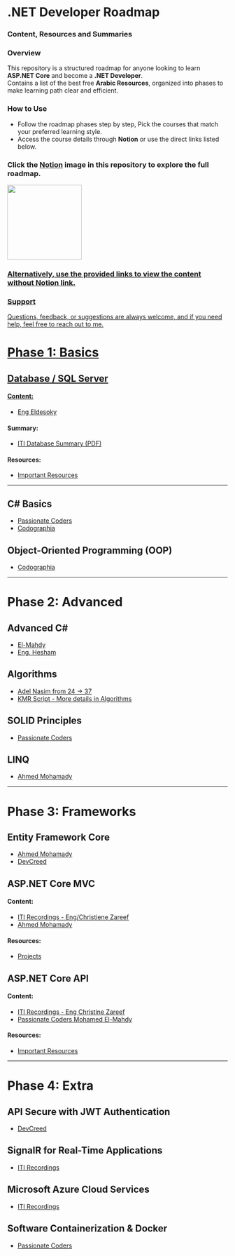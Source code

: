 

# .NET Developer Roadmap
### Content, Resources and Summaries

### Overview  
This repository is a structured roadmap for anyone looking to learn **ASP.NET Core** and become a **.NET Developer**.  
Contains a list of the best free **Arabic Resources**, organized into phases to make learning path clear and efficient.  

### How to Use  
- Follow the roadmap phases step by step, Pick the courses that match your preferred learning style.  
- Access the course details through **Notion** or use the direct links listed below.  

### Click the [Notion](https://foregoing-sunshine-22c.notion.site/Dot-Net-Back-End-Developer-RoadMap-108abbeedc9580888d75e84ba465e9fd) image in this repository to explore the full roadmap.  

<p align="left"> 
  <a href="https://foregoing-sunshine-22c.notion.site/Dot-Net-Back-End-Developer-RoadMap-108abbeedc9580888d75e84ba465e9fd">
    <img src="https://github.com/user-attachments/assets/294e4b6c-fea2-4b1d-b093-5428296ad1dc" height="170"/>
</p>
    
### Alternatively, use the provided links to view the content without Notion link.  

### Support  
Questions, feedback, or suggestions are always welcome, and if you need help, feel free to reach out to me.  

# Phase 1: Basics

## Database / SQL Server
#### Content:
- [Eng Eldesoky](https://www.youtube.com/playlist?list=PL1DUmTEdeA6J6oDLTveTt4Z7E5qEfFluE)
#### Summary:
- [ITI Database Summary (PDF)](https://www.linkedin.com/feed/update/urn:li:activity:7273344106662100993/?updateEntityUrn=urn%3Ali%3Afs_updateV2%3A%28urn%3Ali%3Aactivity%3A7273344106662100993%2CFEED_DETAIL%2CEMPTY%2CDEFAULT%2Cfalse%29)
#### Resources:
- [Important Resources](https://www.linkedin.com/feed/update/urn:li:activity:7270375100913229824/?updateEntityUrn=urn%3Ali%3Afs_updateV2%3A%28urn%3Ali%3Aactivity%3A7270375100913229824%2CFEED_DETAIL%2CEMPTY%2CDEFAULT%2Cfalse%29)

---------------------------------------------------------------------------------------------------------
  
## C# Basics
- [Passionate Coders](https://www.youtube.com/playlist?list=PLsV97AQt78NT0H8J71qe7edwRpAirfqOI)
- [Codographia](https://youtube.com/playlist?list=PLX1bW_GeBRhCU9l7examhVrARmXHHRrLR&si=fb-w5dS3XwPl8N7E)

## Object-Oriented Programming (OOP)
- [Codographia](https://youtube.com/playlist?list=PLX1bW_GeBRhAfq0EsDHH4YemBAd6G-H75&si=Doy7YZ6XG9rfsIjA)

---------------------------------------------------------------------------------------------------------

# Phase 2: Advanced

## Advanced C#
- [El-Mahdy](https://www.youtube.com/playlist?list=PLsV97AQt78NQYhO7NqlBTrJX_Nsk3SmyY)
- [Eng. Hesham](https://www.youtube.com/playlist?list=PLfHpC6JZ316dwb3MN8W6XuBuyaTA8RVaW)
  
## Algorithms
- [Adel Nasim from 24 -> 37](https://www.youtube.com/playlist?list=PLCInYL3l2AajqOUW_2SwjWeMwf4vL4RSp)
- [KMR Script - More details in Algorithms](https://youtube.com/playlist?list=PLL2zWZTDFZzjxarUL23ydiOgibhRipGYC&si=6ZVmL5yys_zh8qej)

## SOLID Principles
- [Passionate Coders](https://youtube.com/playlist?list=PLsV97AQt78NRT1GmH2EJ-o-2_ILFM9feq&si=EmmWzD2CXg-rYZ1M)

## LINQ
- [Ahmed Mohamady](https://www.youtube.com/playlist?list=PLqPejUavRNTXdgLMPnCwqriZX1yZ_Kgib)

---------------------------------------------------------------------------------------------------------

# Phase 3: Frameworks

## Entity Framework Core
- [Ahmed Mohamady](https://www.youtube.com/playlist?list=PLqPejUavRNTVSVQ5k3UUMgj3RP8Qczwve)
- [DevCreed](https://www.youtube.com/playlist?list=PL62tSREI9C-cHV28v-EqWinveTTAos8Pp)

## ASP.NET Core MVC
#### Content:
- [ITI Recordings - Eng/Christiene Zareef](https://drive.google.com/drive/u/0/folders/1HZwQYm-ME578H8ANkv9w4167NDCRWecF?fbclid=IwAR1lCISZUSWI-3cMJC7Y22yCw0iMgn_0Ra2VuSVnLTCaBWV-13e-CFUbKNg)
- [Ahmed Mohamady](https://www.youtube.com/playlist?list=PLqPejUavRNTWqGYP-f1pHkbLYdbqi_Uhg)
#### Resources:
- [Projects](https://www.linkedin.com/feed/update/urn:li:activity:7292843144189022208/)

## ASP.NET Core API
#### Content:
- [ITI Recordings - Eng Christine Zareef](https://youtube.com/playlist?list=PLesfn4TAj57VzTrrGkOKWbNOOrUCdSQGo&si=IH-GyfrRzYhF-QXY)
- [Passionate Coders Mohamed El-Mahdy](https://www.youtube.com/playlist?list=PLsV97AQt78NQ8E7cEqovH0zLYRJgJahGh)
#### Resources:
- [Important Resources](https://www.linkedin.com/feed/update/urn:li:activity:7304818306589298689/?updateEntityUrn=urn%3Ali%3Afs_updateV2%3A%28urn%3Ali%3Aactivity%3A7304818306589298689%2CFEED_DETAIL%2CEMPTY%2CDEFAULT%2Cfalse%29)

---------------------------------------------------------------------------------------------------------

# Phase 4: Extra

## API Secure with JWT Authentication
- [DevCreed](https://www.youtube.com/playlist?list=PL62tSREI9C-eYNE1Pyw0yv1tETs5V8WGd)

## SignalR for Real-Time Applications
- [ITI Recordings](https://www.youtube.com/playlist?list=PLesfn4TAj57WLtiWtHP1Xkel7WD6QHvpe)

## Microsoft Azure Cloud Services
- [ITI Recordings](https://youtube.com/playlist?list=PLesfn4TAj57WWPBzcEIGEfwzCPpw27-Lu&si=JjZf80QVb0XGxXAc)

## Software Containerization & Docker
- [Passionate Coders](https://www.youtube.com/playlist?list=PLsV97AQt78NTJTBGKI0GE3eJc2Q_SC2B-)
